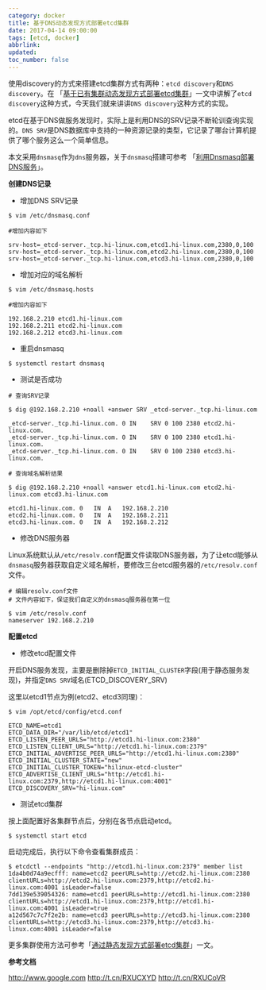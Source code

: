 ```yaml
---
category: docker
title: 基于DNS动态发现方式部署etcd集群
date: 2017-04-14 09:00:00
tags: [etcd, docker]
abbrlink:
updated:
toc_number: false
---
```


使用discovery的方式来搭建etcd集群方式有两种：`etcd discovery`和`DNS discovery`。在 「[基于已有集群动态发现方式部署etcd集群](https://www.hi-linux.com/posts/19457.html)」一文中讲解了`etcd discovery`这种方式，今天我们就来讲讲`DNS discovery`这种方式的实现。

etcd在基于DNS做服务发现时，实际上是利用DNS的SRV记录不断轮训查询实现的。`DNS SRV`是DNS数据库中支持的一种资源记录的类型，它记录了哪台计算机提供了哪个服务这么一个简单信息。

本文采用`dnsmasq`作为`dns`服务器，关于`dnsmasq`搭建可参考 「[利用Dnsmasq部署DNS服务](https://www.hi-linux.com/posts/30947.html)」。

<!-- more -->

**创建DNS记录**

- 增加DNS SRV记录

```
$ vim /etc/dnsmasq.conf

#增加内容如下

srv-host=_etcd-server._tcp.hi-linux.com,etcd1.hi-linux.com,2380,0,100
srv-host=_etcd-server._tcp.hi-linux.com,etcd2.hi-linux.com,2380,0,100
srv-host=_etcd-server._tcp.hi-linux.com,etcd3.hi-linux.com,2380,0,100
```

- 增加对应的域名解析

```
$ vim /etc/dnsmasq.hosts

#增加内容如下

192.168.2.210 etcd1.hi-linux.com
192.168.2.211 etcd2.hi-linux.com
192.168.2.212 etcd3.hi-linux.com
```

- 重启dnsmasq

```
$ systemctl restart dnsmasq
```

- 测试是否成功

```
# 查询SRV记录

$ dig @192.168.2.210 +noall +answer SRV _etcd-server._tcp.hi-linux.com

_etcd-server._tcp.hi-linux.com.	0 IN	SRV	0 100 2380 etcd2.hi-linux.com.
_etcd-server._tcp.hi-linux.com.	0 IN	SRV	0 100 2380 etcd1.hi-linux.com.
_etcd-server._tcp.hi-linux.com.	0 IN	SRV	0 100 2380 etcd3.hi-linux.com.
```

```
# 查询域名解析结果

$ dig @192.168.2.210 +noall +answer etcd1.hi-linux.com etcd2.hi-linux.com etcd3.hi-linux.com

etcd1.hi-linux.com.	0	IN	A	192.168.2.210
etcd2.hi-linux.com.	0	IN	A	192.168.2.211
etcd3.hi-linux.com.	0	IN	A	192.168.2.212
```

- 修改DNS服务器

Linux系统默认从`/etc/resolv.conf`配置文件读取DNS服务器，为了让etcd能够从`dnsmasq`服务器获取自定义域名解析，要修改三台etcd服务器的`/etc/resolv.conf`文件。

```
# 编辑resolv.conf文件
# 文件内容如下，保证我们自定义的dnsmasq服务器在第一位

$ vim /etc/resolv.conf
nameserver 192.168.2.210
```

**配置etcd**

- 修改etcd配置文件

开启DNS服务发现，主要是删除掉`ETCD_INITIAL_CLUSTER`字段(用于静态服务发现)，并指定`DNS SRV`域名(ETCD_DISCOVERY_SRV)

这里以etcd1节点为例(etcd2、etcd3同理)：

```
$ vim /opt/etcd/config/etcd.conf

ETCD_NAME=etcd1
ETCD_DATA_DIR="/var/lib/etcd/etcd1"
ETCD_LISTEN_PEER_URLS="http://etcd1.hi-linux.com:2380"
ETCD_LISTEN_CLIENT_URLS="http://etcd1.hi-linux.com:2379"
ETCD_INITIAL_ADVERTISE_PEER_URLS="http://etcd1.hi-linux.com:2380"
ETCD_INITIAL_CLUSTER_STATE="new"
ETCD_INITIAL_CLUSTER_TOKEN="hilinux-etcd-cluster"
ETCD_ADVERTISE_CLIENT_URLS="http://etcd1.hi-linux.com:2379,http://etcd1.hi-linux.com:4001"
ETCD_DISCOVERY_SRV="hi-linux.com"
```

- 测试etcd集群

按上面配置好各集群节点后，分别在各节点启动etcd。

```
$ systemctl start etcd
```

启动完成后，执行以下命令查看集群成员：

```
$ etcdctl --endpoints "http://etcd1.hi-linux.com:2379" member list
1da4b0d74a9ecfff: name=etcd2 peerURLs=http://etcd2.hi-linux.com:2380 clientURLs=http://etcd2.hi-linux.com:2379,http://etcd2.hi-linux.com:4001 isLeader=false
7dd139e539054326: name=etcd1 peerURLs=http://etcd1.hi-linux.com:2380 clientURLs=http://etcd1.hi-linux.com:2379,http://etcd1.hi-linux.com:4001 isLeader=true
a12d567c7c7f2e2b: name=etcd3 peerURLs=http://etcd3.hi-linux.com:2380 clientURLs=http://etcd3.hi-linux.com:2379,http://etcd3.hi-linux.com:4001 isLeader=false
```

更多集群使用方法可参考「[通过静态发现方式部署etcd集群](https://www.hi-linux.com/posts/49138.html)」一文。

**参考文档**

http://www.google.com
http://t.cn/RXUCXYD
http://t.cn/RXUCoVR
